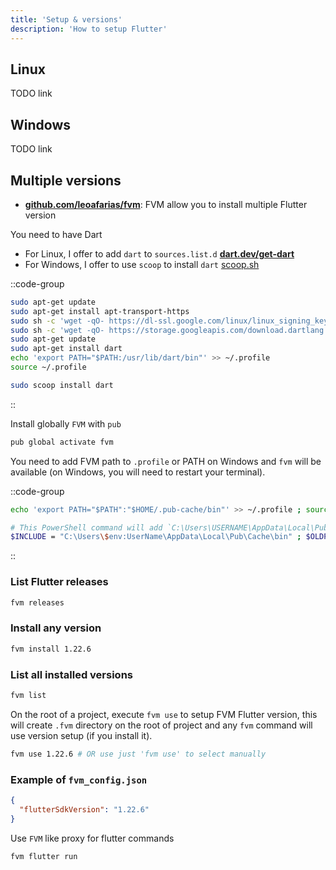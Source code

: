 ```yaml
---
title: 'Setup & versions'
description: 'How to setup Flutter'
---
```


## Linux

TODO link

## Windows

TODO link

## Multiple versions

- [**github.com/leoafarias/fvm**](https://github.com/leoafarias/fvm): FVM allow you to install multiple Flutter version

You need to have Dart

- For Linux, I offer to add `dart` to `sources.list.d` [**dart.dev/get-dart**](https://dart.dev/get-dart)
- For Windows, I offer to use `scoop` to install `dart` [scoop.sh](https://scoop.sh)

::code-group
  ```bash [Linux]
  sudo apt-get update
  sudo apt-get install apt-transport-https
  sudo sh -c 'wget -qO- https://dl-ssl.google.com/linux/linux_signing_key.pub | apt-key add -'
  sudo sh -c 'wget -qO- https://storage.googleapis.com/download.dartlang.org/linux/debian/dart_stable.list > /etc/apt/sources.list.d/dart_stable.list'
  sudo apt-get update
  sudo apt-get install dart
  echo 'export PATH="$PATH:/usr/lib/dart/bin"' >> ~/.profile
  source ~/.profile
  ```
  ```bash [pnpm]
  sudo scoop install dart
  ```
::

Install globally `FVM` with `pub`

```bash
pub global activate fvm
```

You need to add FVM path to `.profile` or PATH on Windows and `fvm` will be available (on Windows, you will need to restart your terminal).

::code-group
  ```bash [Linux]
  echo 'export PATH="$PATH":"$HOME/.pub-cache/bin"' >> ~/.profile ; source ~/.profile
  ```
  ```bash [Windows]
  # This PowerShell command will add `C:\Users\USERNAME\AppData\Local\Pub\Cache\bin` to user `Path` in Windows environement variables. You have to restart your current terminal.
  $INCLUDE = "C:\Users\$env:UserName\AppData\Local\Pub\Cache\bin" ; $OLDPATH = [System.Environment]::GetEnvironmentVariable('PATH','user') ; $NEWPATH = "$OLDPATH;$INCLUDE" ; [Environment]::SetEnvironmentVariable("PATH", "$NEWPATH", "user")
  ```
::

### List Flutter releases

```bash
fvm releases
```

### Install any version

```bash
fvm install 1.22.6
```

### List all installed versions

```bash
fvm list
```

On the root of a project, execute `fvm use` to setup FVM Flutter version, this will create `.fvm` directory on the root of project and any `fvm` command will use version setup (if you install it).

```bash
fvm use 1.22.6 # OR use just 'fvm use' to select manually
```

### Example of `fvm_config.json`

```json [.fvm/fvm_config.json]
{
  "flutterSdkVersion": "1.22.6"
}
```

Use `FVM` like proxy for flutter commands

```bash
fvm flutter run
```
